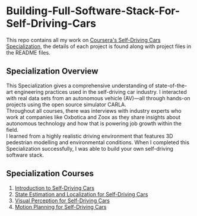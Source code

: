 # Building-Full-Software-Stack-For-Self-Driving-Cars
This repo contains all my work on [Coursera's Self-Driving Cars Specialization](https://www.coursera.org/specializations/self-driving-cars), the details of each project is found along with project files in the README files.  
  
## Specialization Overview
This Specialization gives a comprehensive understanding of state-of-the-art engineering practices used in the self-driving car industry. I interacted with real data sets from an autonomous vehicle (AV)―all through hands-on projects using the open source simulator CARLA.  
Throughout all courses, there was interviews with industry experts who work at companies like Oxbotica and Zoox as they share insights about autonomous technology and how that is powering job growth within the field.  
I learned from a highly realistic driving environment that features 3D pedestrian modelling and environmental conditions. When I completed this Specialization successfully, I was able to build your own self-driving software stack.  
  
## Specialization Courses 
1. [Introduction to Self-Driving Cars](https://www.coursera.org/learn/intro-self-driving-cars)
2. [State Estimation and Localization for Self-Driving Cars](https://www.coursera.org/learn/state-estimation-localization-self-driving-cars)
3. [Visual Perception for Self-Driving Cars](https://www.coursera.org/learn/visual-perception-self-driving-cars)
4. [Motion Planning for Self-Driving Cars](https://www.coursera.org/learn/motion-planning-self-driving-cars)
